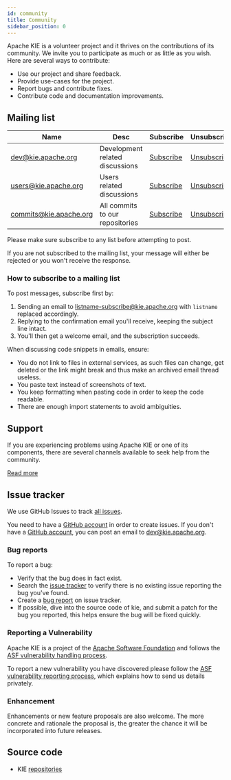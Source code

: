```yaml
---
id: community
title: Community
sidebar_position: 0
---
```



Apache KIE is a volunteer project and it thrives on the contributions of its community.
We invite you to participate as much or as little as you wish. Here are several ways to contribute:

- Use our project and share feedback.
- Provide use-cases for the project.
- Report bugs and contribute fixes.
- Contribute code and documentation improvements.

## Mailing list

| Name                    | Desc                                        | Subscribe                                             | Unsubscribe                                               | Post                               | Archive                                                               |
|-------------------------|---------------------------------------------|-------------------------------------------------------|-----------------------------------------------------------|------------------------------------|-----------------------------------------------------------------------|
| dev@kie.apache.org     | Development related discussions             | [Subscribe](mailto:dev-subscribe@kie.apache.org)     | [Unsubscribe](mailto:dev-unsubscribe@kie.apache.org)     | [Post](mailto:dev@kie.apache.org) | [Archive](https://lists.apache.org/list.html?dev@kie.apache.org)     |
| users@kie.apache.org     | Users related discussions             | [Subscribe](mailto:users-subscribe@kie.apache.org)     | [Unsubscribe](mailto:users-unsubscribe@kie.apache.org)     | [Post](mailto:users@kie.apache.org) | [Archive](https://lists.apache.org/list.html?users@kie.apache.org)     |
| commits@kie.apache.org | All commits to our repositories             | [Subscribe](mailto:commits-subscribe@kie.apache.org) | [Unsubscribe](mailto:commits-unsubscribe@kie.apache.org) | Read only list                     | [Archive](https://lists.apache.org/list.html?commits@kie.apache.org) |

Please make sure subscribe to any list before attempting to post.

If you are not subscribed to the mailing list, your message will either be rejected or you won't receive the response.

### How to subscribe to a mailing list

To post messages, subscribe first by:

1. Sending an email to listname-subscribe@kie.apache.org with `listname` replaced accordingly.
2. Replying to the confirmation email you'll receive, keeping the subject line intact.
3. You'll then get a welcome email, and the subscription succeeds.

When discussing code snippets in emails, ensure:

* You do not link to files in external services, as such files can change, get deleted or the link might break and thus
  make an archived email thread useless.
* You paste text instead of screenshots of text.
* You keep formatting when pasting code in order to keep the code readable.
* There are enough import statements to avoid ambiguities.


## Support

If you are experiencing problems using Apache KIE or one of its components, there are several channels available to seek help from the community.

[Read more](/docs/community/support)

## Issue tracker

We use GitHub Issues to track [all issues](https://github.com/apache/incubator-kie-issues/issues).

You need to have a [GitHub account](https://github.com/signup) in order to create issues.
If you don't have a [GitHub account](https://github.com/signup), you can post an email to dev@kie.apache.org.

### Bug reports

To report a bug:

* Verify that the bug does in fact exist.
* Search the [issue tracker](https://github.com/apache/incubator-kie-issues/issues) to verify there is no existing issue reporting the bug you've found.
* Create a [bug report](https://github.com/apache/incubator-kie-issues/issues) on issue tracker.
* If possible, dive into the source code of kie, and submit a patch for the bug you reported, this helps ensure the bug
  will be fixed quickly.

### Reporting a Vulnerability

Apache KIE is a project of the [Apache Software Foundation](https://apache.org/) and follows the [ASF vulnerability handling process](https://apache.org/security/#vulnerability-handling).

To report a new vulnerability you have discovered please follow the [ASF vulnerability reporting process](https://apache.org/security/#reporting-a-vulnerability), which explains how to send us details privately.

### Enhancement

Enhancements or new feature proposals are also welcome. The more concrete and rationale the proposal is, the greater the
chance it will be incorporated into future releases.

## Source code

* KIE [repositories](https://github.com/orgs/apache/repositories?language=&q=incubator-kie-&sort=&type=all)
